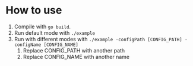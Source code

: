 # How to use
1. Compile with `go build`.
2. Run default mode with `./example`
3. Run with different modes with `./example -configPath [CONFIG_PATH] -configName [CONFIG_NAME]`
    1. Replace CONFIG_PATH with another path
    2. Replace CONFIG_NAME with another name
